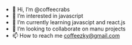 - 👋 Hi, I’m @coffeecrabs
- 👀 I’m interested in javascript
- 🌱 I’m currently learning javascipt and react.js
- 💞️ I’m looking to collaborate on manu projects
- 📫 How to reach me coffeezky@gmail.com

<!---
coffeecrabs/coffeecrabs is a ✨ special ✨ repository because its `README.md` (this file) appears on your GitHub profile.
You can click the Preview link to take a look at your changes.
--->
